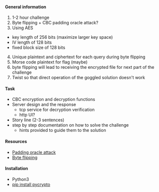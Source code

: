 #### General information
1. 1-2 hour challenge
2. Byte flipping + CBC padding oracle attack?
3. Using AES
  - key length of 256 bits (maximize   larger key space)
  - IV length of 128 bits
  - fixed block size of 128 bits
4. Unique plaintext and ciphertext for each query during byte flipping
5. Morse code plaintext for flag (maybe)
5. byte flipping will lead to receiving the encrypted file for next part of the challenge
7. Twist so that direct operation of the goggled solution doesn't work

#### Task
- CBC encryption and decryption functions
- Server design and the response
  - tcp service for decryption verification
  - http UI?
- Story line (2-3 sentences)
- step by step documentation on how to solve the challenge
  - hints provided to guide them to the solution

#### Resources
- [Padding oracle attack](http://robertheaton.com/2013/07/29/padding-oracle-attack/)
- [Byte flipping](http://resources.infosecinstitute.com/cbc-byte-flipping-attack-101-approach/#gref)

#### Installation
- Python3
- [pip install pycrypto](https://pypi.python.org/pypi/pycrypto)
